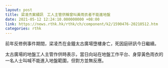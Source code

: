 ```yaml
---
layout: post
title: 梁凌杰案續訊　工人主管供稱曾叫黃雨衣者不能進地盤
date: 2021-05-12 12:24:10.000000000 +08:00
link: https://news.rthk.hk/rthk/ch/component/k2/1590476-20210512.htm
categories: rthk
---
```


前年反修例事件期間，梁凌杰在金鐘太古廣場墮樓身亡，死因庭研訊今日繼續。

太古廣場的地盤工人主管作供時表示，當日向站在地盤工作平台、身穿黃色雨衣的一名人士叫喊不能進入地盤範圍，但對方並無反應。
